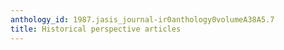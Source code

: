 ```yaml
---
anthology_id: 1987.jasis_journal-ir0anthology0volumeA38A5.7
title: Historical perspective articles
---
```


